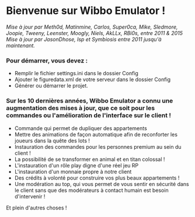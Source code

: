 # Bienvenue sur Wibbo Emulator !

_Mise à jour par Meth0d, Matinmine, Carlos, Super0ca, Mike, Sledmore, Joopie, Tweeny, Leenster, Moogly, Niels, AkLLx, RBi0s, entre 2011 & 2015_
_Mise à jour par JasonDhose, Isp et Symbiosis entre 2011 jusqu'à maintenant._

### Pour démarrer, vous devez :
- Remplir le fichier settings.ini dans le dossier Config
- Ajouter le figuredata.xml de votre serveur dans le dossier Config
- Générer ou démarrer le projet.

### Sur les 10 dernières années, Wibbo Emulator a connu une augmentation des mises à jour, que ce soit pour les commandes ou l'amélioration de l'interface sur le client !
- Commande qui permet de dupliquer des appartements
- Mettre des animations de façon automatique afin de reconforter les joueurs dans la quête des lots !
- Instauration des commandes pour les personnes premium au sein du client !
- La possibilité de se transformer en animal et en titan colossal !
- L'instauration d'un rôle play digne d'une réel jeu RP
- L'instauration d'un monnaie propre à notre client
- Des crédits à volonté pour construire vos plus beaux appartements !
- Une modération au top, qui vous permet de vous sentir en sécurité dans le client sans que des modérateurs à contact humain est besoin d'intervenir !

Et plein d'autres choses !
